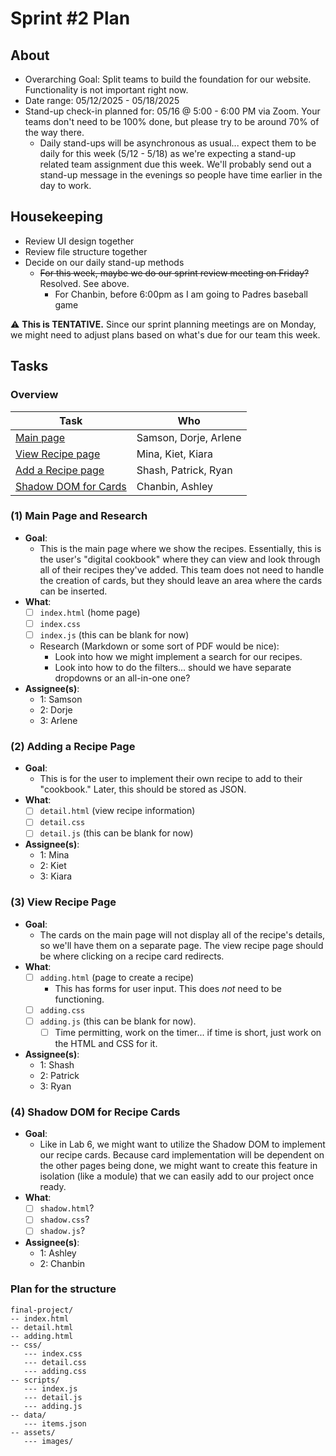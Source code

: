 # Sprint #2 Plan
## About
- Overarching Goal: Split teams to build the foundation for our website. Functionality is not important right now.
- Date range: 05/12/2025 - 05/18/2025
- Stand-up check-in planned for: 05/16 @ 5:00 - 6:00 PM via Zoom. Your teams don't need to be 100% done, but please try to be around 70% of the way there.
  - Daily stand-ups will be asynchronous as usual... expect them to be daily for this week (5/12 - 5/18) as we're expecting a stand-up related team assignment due this week. We'll probably send out a stand-up message in the evenings so people have time earlier in the day to work.

## Housekeeping
- Review UI design together
- Review file structure together
- Decide on our daily stand-up methods
  - ~~For this week, maybe we do our sprint review meeting on Friday?~~ Resolved. See above.
    - For Chanbin, before 6:00pm as I am going to Padres baseball game

⚠️ **This is TENTATIVE.** Since our sprint planning meetings are on Monday, we might need to adjust plans based on what's due for our team this week.

## Tasks
### Overview
| Task | Who |
| ---- | ---- |
| [Main page](#1-main-page-and-research) | Samson, Dorje, Arlene | 
| [View Recipe page](#2-adding-a-recipe-page) | Mina, Kiet, Kiara | 
| [Add a Recipe page](#3-view-recipe-page) | Shash, Patrick, Ryan | 
| [Shadow DOM for Cards](#4-shadow-dom-for-recipe-cards) | Chanbin, Ashley | 

### (1) Main Page and Research
- **Goal**: 
  - This is the main page where we show the recipes. Essentially, this is the user's "digital cookbook" where they can view and look through all of their recipes they've added. This team does not need to handle the creation of cards, but they should leave an area where the cards can be inserted.
- **What**:
    - [ ] `index.html` (home page)
    - [ ] `index.css`
    - [ ] `index.js` (this can be blank for now)
    - Research (Markdown or some sort of PDF would be nice):
      - Look into how we might implement a search for our recipes.
      - Look into how to do the filters... should we have separate dropdowns or an all-in-one one?
- **Assignee(s)**:
  - 1: Samson
  - 2: Dorje
  - 3: Arlene

### (2) Adding a Recipe Page
- **Goal**: 
  - This is for the user to implement their own recipe to add to their "cookbook." Later, this should be stored as JSON. 
- **What**:
  - [ ] `detail.html` (view recipe information)
  - [ ] `detail.css`
  - [ ] `detail.js` (this can be blank for now)
- **Assignee(s)**:
  - 1: Mina
  - 2: Kiet
  - 3: Kiara

### (3) View Recipe Page
- **Goal**: 
  - The cards on the main page will not display all of the recipe's details, so we'll have them on a separate page. The view recipe page should be where clicking on a recipe card redirects.
- **What**:
  - [ ] `adding.html` (page to create a recipe)
    - This has forms for user input. This does *not* need to be functioning.
  - [ ] `adding.css`
  - [ ] `adding.js` (this can be blank for now).
    - [ ] Time permitting, work on the timer... if time is short, just work on the HTML and CSS for it.
- **Assignee(s)**:
  - 1: Shash
  - 2: Patrick
  - 3: Ryan

### (4) Shadow DOM for Recipe Cards
- **Goal**: 
  - Like in Lab 6, we might want to utilize the Shadow DOM to implement our recipe cards. Because card implementation will be dependent on the other pages being done, we might want to create this feature in isolation (like a module) that we can easily add to our project once ready.
- **What**:
  - [ ] `shadow.html`?
  - [ ] `shadow.css`?
  - [ ] `shadow.js`?
- **Assignee(s)**:
  - 1: Ashley
  - 2: Chanbin
 
### Plan for the structure
```
final-project/
-- index.html
-- detail.html
-- adding.html
-- css/
   --- index.css
   --- detail.css
   --- adding.css
-- scripts/
   --- index.js
   --- detail.js
   --- adding.js
-- data/
   --- items.json
-- assets/
   --- images/
```
